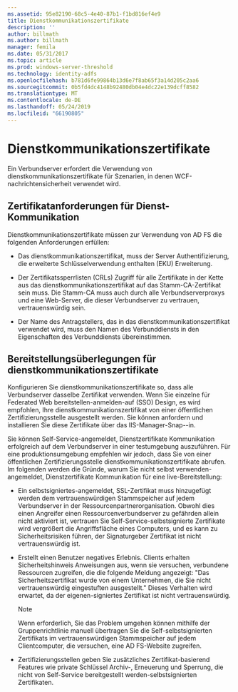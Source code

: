 ```yaml
---
ms.assetid: 95e82190-68c5-4e40-87b1-f1bd816ef4e9
title: Dienstkommunikationszertifikate
description: ''
author: billmath
ms.author: billmath
manager: femila
ms.date: 05/31/2017
ms.topic: article
ms.prod: windows-server-threshold
ms.technology: identity-adfs
ms.openlocfilehash: b781d6fe99864b13d6e7f8ab65f3a14d205c2aa6
ms.sourcegitcommit: 0b5fd4dc4148b92480db04e4dc22e139dcff8582
ms.translationtype: MT
ms.contentlocale: de-DE
ms.lasthandoff: 05/24/2019
ms.locfileid: "66190805"
---
```

# <a name="service-communications-certificates"></a>Dienstkommunikationszertifikate

Ein Verbundserver erfordert die Verwendung von dienstkommunikationszertifikate für Szenarien, in denen WCF-nachrichtensicherheit verwendet wird.  
  
## <a name="service-communication-certificate-requirements"></a>Zertifikatanforderungen für Dienst-Kommunikation  
Dienstkommunikationszertifikate müssen zur Verwendung von AD FS die folgenden Anforderungen erfüllen:  
  
-   Das dienstkommunikationszertifikat, muss der Server Authentifizierung, die erweiterte Schlüsselverwendung enthalten \(EKU\) Erweiterung.  
  
-   Der Zertifikatssperrlisten \(CRLs\) Zugriff für alle Zertifikate in der Kette aus das dienstkommunikationszertifikat auf das Stamm-CA-Zertifikat sein muss. Die Stamm-CA muss auch durch alle Verbundserverproxys und eine Web-Server, die dieser Verbundserver zu vertrauen, vertrauenswürdig sein.  
  
-   Der Name des Antragstellers, das in das dienstkommunikationszertifikat verwendet wird, muss den Namen des Verbunddiensts in den Eigenschaften des Verbunddiensts übereinstimmen.  
  
## <a name="deployment-considerations-for-service-communication-certificates"></a>Bereitstellungsüberlegungen für dienstkommunikationszertifikate  
Konfigurieren Sie dienstkommunikationszertifikate so, dass alle Verbundserver dasselbe Zertifikat verwenden. Wenn Sie einzelne für Federated Web bereitstellen\-anmelden\-auf \(SSO\) Design, es wird empfohlen, Ihre dienstkommunikationszertifikat von einer öffentlichen Zertifizierungsstelle ausgestellt werden. Sie können anfordern und installieren Sie diese Zertifikate über das IIS-Manager-Snap-\-in.  
  
Sie können Self-Service\-angemeldet, Dienstzertifikate Kommunikation erfolgreich auf dem Verbundserver in einer testumgebung auszuführen. Für eine produktionsumgebung empfehlen wir jedoch, dass Sie von einer öffentlichen Zertifizierungsstelle dienstkommunikationszertifikate abrufen. Im folgenden werden die Gründe, warum Sie nicht selbst verwenden\-angemeldet, Dienstzertifikate Kommunikation für eine live-Bereitstellung:  
  
-   Ein selbstsigniertes\-angemeldet, SSL-Zertifikat muss hinzugefügt werden dem vertrauenswürdigen Stammspeicher auf jedem Verbundserver in der Ressourcenpartnerorganisation. Obwohl dies einen Angreifer einen Ressourcenverbundserver zu gefährden allein nicht aktiviert ist, vertrauen Sie Self-Service\-selbstsignierte Zertifikate wird vergrößert die Angriffsfläche eines Computers, und es kann zu Sicherheitsrisiken führen, der Signaturgeber Zertifikat ist nicht vertrauenswürdig ist.  
  
-   Erstellt einen Benutzer negatives Erlebnis. Clients erhalten Sicherheitshinweis Anweisungen aus, wenn sie versuchen, verbundene Ressourcen zugreifen, die die folgende Meldung angezeigt: "Das Sicherheitszertifikat wurde von einem Unternehmen, die Sie nicht vertrauenswürdig eingestuften ausgestellt." Dieses Verhalten wird erwartet, da der eigenen\-signiertes Zertifikat ist nicht vertrauenswürdig.  
  
    > [!NOTE]  
    > Wenn erforderlich, Sie das Problem umgehen können mithilfe der Gruppenrichtlinie manuell übertragen Sie die Self\-selbstsignierten Zertifikats im vertrauenswürdigen Stammspeicher auf jedem Clientcomputer, die versuchen, eine AD FS-Website zugreifen.  
  
-   Zertifizierungsstellen geben Sie zusätzliches Zertifikat\-basierend Features wie private Schlüssel Archiv-, Erneuerung und Sperrung, die nicht von Self-Service bereitgestellt werden\-selbstsignierten Zertifikaten.  
  

